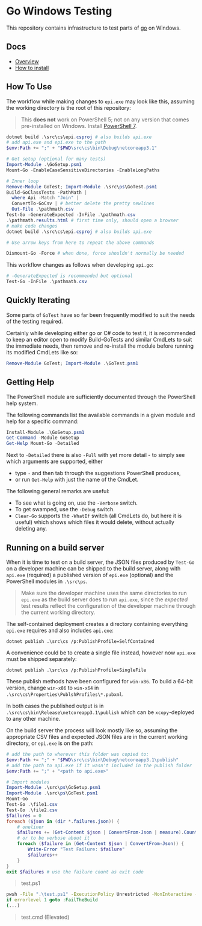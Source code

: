 # Go Windows Testing

This repository contains infrastructure to test parts of [go](https://github.com/golang/go) on Windows.

## Docs

* [Overview](docs/overview.md)
* [How to install](docs/install.md)

## How To Use

The workflow while making changes to `epi.exe` may look like this, assuming the working directory is the root of this repository:

> This **does not** work on PowerShell 5; not on any version that comes pre-installed on Windows. Install [PowerShell 7](aka.ms/powershell).

```PowerShell
dotnet build .\src\cs\epi.csproj # also builds api.exe
# add api.exe and epi.exe to the path
$env:Path += ";" + "$PWD\src\cs\bin\Debug\netcoreapp3.1"

# Get setup (optional for many tests)
Import-Module .\GoSetup.psm1
Mount-Go -EnableCaseSensitiveDirectories -EnableLongPaths

# Inner loop
Remove-Module GoTest; Import-Module .\src\ps\GoTest.psm1
Build-GoClassTests -PathMath |
  where Api -Match "Join" |
  ConvertTo-GoCsv | # better delete the pretty newlines
  Out-File .\pathmath.csv
Test-Go -GenerateExpected -InFile .\pathmath.csv
.\pathmath.results.html # first time only, should open a browser
# make code changes
dotnet build .\src\cs\epi.csproj # also builds api.exe

# Use arrow keys from here to repeat the above commands

Dismount-Go -Force # when done, force shouldn't normally be needed
```

This workflow changes as follows when developing `api.go`:
```PowerShell
# -GenerateExpected is recommended but optional
Test-Go -InFile .\pathmath.csv
```

## Quickly Iterating

Some parts of `GoTest` have so far been frequently modified to suit the needs of the testing required.

Certainly while developing either go or C# code to test it,
it is recommended to keep an editor open to modify Build-GoTests
and similar CmdLets to suit the immediate needs,
then remove and re-install the module before running its modified CmdLets like so:

```PowerShell
Remove-Module GoTest; Import-Module .\GoTest.psm1
```

## Getting Help

The PowerShell module are sufficiently documented through the PowerShell help system.

The following commands list the available commands in a given module
and help for a specific command:

```PowerShell
Install-Module .\GoSetup.psm1
Get-Command -Module GoSetup
Get-Help Mount-Go -Detailed
```

Next to `-Detailed` there is also `-Full` with yet more detail -
to simply see which arguments are supported, either
* type `-` and then tab through the suggestions PowerShell produces,
* or run `Get-Help` with just the name of the CmdLet.

The following general remarks are useful:
* To see what is going on, use the `-Verbose` switch.
* To get swamped, use the `-Debug` switch.
* `Clear-Go` supports the `-WhatIf` switch (all CmdLets do, but
  here it is useful) which shows which files it would delete,
  without actually deleting any.

## Running on a build server

When it is time to test on a build server, the JSON files produced by `Test-Go` on a developer machine can be shipped to the build server, along with `api.exe` (required) a published version of `epi.exe` (optional) and the PowerShell modules in `.\src\ps`.

> Make sure the developer machine uses the same directories to run `epi.exe` as the build server does to run `api.exe`, since the *expected* test results reflect the configuration of the developer machine through the current working directory.

The self-contained deployment creates a directory containing everything `epi.exe` requires and also includes `api.exe`:
```
dotnet publish .\src\cs /p:PublishProfile=SelfContained
```
A convenience could be to create a single file instead, however now `api.exe` must be shipped separately:
```
dotnet publish .\src\cs /p:PublishProfile=SingleFile
```
These publish methods have been configured for `win-x86`. To build a 64-bit version, change `win-x86` to `win-x64` in `.\src\cs\Properties\PublshProfiles\*.pubxml`.

In both cases the published output is in `.\src\cs\bin\Release\netcoreapp3.1\publish` which can be `xcopy`-deployed to any other machine.

On the build server the process will look mostly like so, assuming the appropriate CSV files and expected JSON files are in the current working directory, or `epi.exe` is on the path:
```PowerShell
# add the path to wherever this folder was copied to:
$env:Path += ";" + "$PWD\src\cs\bin\Debug\netcoreapp3.1\publish"
# add the path to api.exe if it wasn't included in the publish folder
$env:Path += ";" + "<path to api.exe>"

# Import modules
Import-Module .\src\ps\GoSetup.psm1
Import-Module .\src\ps\GoTest.psm1
Mount-Go
Test-Go .\file1.csv
Test-Go .\file2.csv
$failures = 0
foreach ($json in (dir *.failures.json)) {
	# oneliner
	$failures += (Get-Content $json | ConvertFrom-Json | measure).Count
	# or to be verbose about it
	foreach ($failure in (Get-Content $json | ConvertFrom-Json)) {
		Write-Error "Test Failure: $failure"
		$failures++
	}
}
exit $failures # use the failure count as exit code
```
> test.ps1
```cmd
pwsh -File ".\test.ps1" -ExecutionPolicy Unrestricted -NonInteractive -NoProfile -WorkingDirectory "path-to-csv-files"
if errorlevel 1 goto :FailTheBuild
(...)
```
> test.cmd (Elevated)
